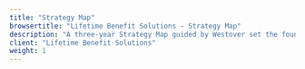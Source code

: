 ```yaml
---
title: "Strategy Map"
browsertitle: "Lifetime Benefit Solutions - Strategy Map"
description: "A three-year Strategy Map guided by Westover set the foundation for a full Strategic Plan."
client: "Lifetime Benefit Solutions"
weight: 1
---
```


